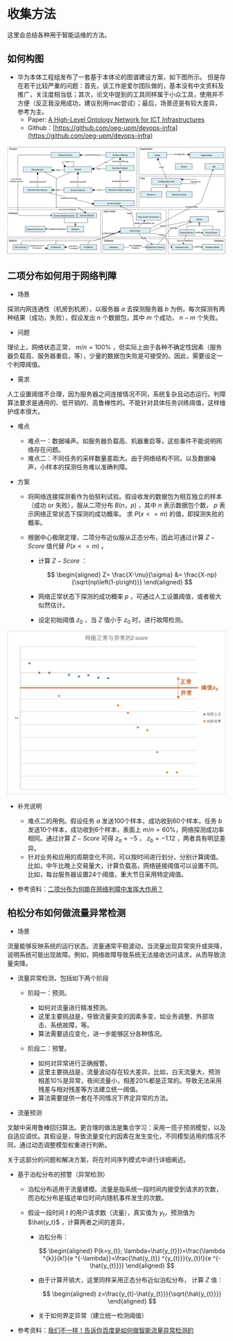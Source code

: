 # 收集方法
这里会总结各种用于智能运维的方法。
	 
## 如何构图

* 华为本体工程组发布了一套基于本体论的图谱建设方案，如下图所示。 但是存在若干比较严重的问题：首先，该工作是爱尔团队做的，基本没有中文资料及推广，关注度相当低；其次，论文中提到的工具同样属于小众工具，使用并不方便（反正我没用成功，建议别用mac尝试）；最后，场景还是有较大差异，参考为主。
	* Paper: [A High-Level Ontology Network for ICT Infrastructures](https://davidchavesfraga.com/outcomes/papers/2021/corcho2021high.pdf)
	* Github：[https://github.com/oeg-upm/devops-infra](https://github.com/oeg-upm/devops-infra)

<p align="center">
  <img src="../image/huawei-oeg-conceptual-view.png" width="600"/>
</p>


## 二项分布如何用于网络判障

* 场景

探测内网连通性（机房到机房），以服务器 $a$ 去探测服务器 $b$ 为例，每次探测有两种结果（成功，失败），假设发出 $n$ 个数据包，其中 $m$ 个成功， $n-m$ 个失败。 

* 问题

理论上，网络状态正常， $m/n=100$% ，但实际上由于各种不确定性因素（服务器负载高、服务器重启，等），少量的数据包失败是可接受的。因此，需要设定一个判障阈值。

* 需求

人工设置阈值不合理，因为服务器之间连接情况不同，系统复杂且动态运行。判障算法要求是通用的、低开销的、高鲁棒性的。不能针对具体任务训练阈值，这样维护成本很大。

* 难点
	* 难点一：数据噪声。如服务器负载高、机器重启等，这些事件不能说明网络存在问题。
	* 难点二：不同任务的采样数量差距大。由于网络结构不同，以及数据噪声，小样本的探测任务难以准确判障。

* 方案

	* 将网络连接探测看作为伯努利试验。假设收发的数据包为相互独立的样本（成功 or 失败），服从二项分布 $B(n，p)$ ，其中 $n$ 表示数据包个数， $p$ 表示网络正常状态下探测的成功概率。
求 $P(x<=m)$ 的值，即探测失败的概率。

	* 根据中心极限定理，二项分布近似服从正态分布，因此可通过计算 $Z-Score$ 值代替 $P(x<=m)$ 。 
		
		* 计算 $Z-Score$ ：
			
			$$
			\begin{aligned}
			Z= \frac{X-\mu}{\sigma}
			&= \frac{X-np}{\sqrt{np\left(1-p\right)}} 
			\end{aligned}
			$$
			
		* 网络正常状态下探测的成功概率 $p$ ，可通过人工设置阈值，或者极大似然估计。     
		* 设定初始阈值  $z_0$ ，当 $Z$ 值小于 $z_0$ 时，进行故障检测。

<p align="center">
  <img src="../image/baidu_z-score.jpeg" width="600"/>
</p>

* 补充说明
	* 难点二的用例。假设任务 $a$ 发送100个样本，成功收到60个样本，任务 $b$ 发送10个样本，成功收到6个样本，表面上 $m/n=60$%，网络探测成功率相同。通过计算 $Z-Score$ 可得 $z_a=-5$ ， $z_b=-1.12$ ，两者具有明显差异。
	* 针对业务和应用的周期变化不同，可以按时间进行划分，分别计算阈值。比如，中午比晚上交易量大，计算负载高，网络链接阈值可以设置不同。比如，每台服务器设置24个阈值，重大节日采用特定阈值。


* 参考资料：[二项分布为何能在网络判障中发挥大作用？](https://mp.weixin.qq.com/s?src=11&timestamp=1659960263&ver=3970&signature=ZB4JYkGEIRdseUjXmjdh77z9oCuxWCfi12PbpJi1rWzPWt9gi2eNxHqpO7THdxIlxColdEDnvVb8V81htH2w-mCOJOQXa8PsXGGPlfZzU5eN4QrKnqIO5T1AuR7jzmL7&new=1)	

## 柏松分布如何做流量异常检测

* 场景

流量能够反映系统的运行状态。流量通常平稳波动，当流量出现异常突升或突降，说明系统可能出现故障。例如，网络故障导致系统无法接收访问请求，从而导致流量突降。

* 流量异常检测，包括如下两个阶段
	* 阶段一：预测。
		* 如何对流量进行精准预测。
		* 这里主要挑战是，导致流量突变的因素多变，如业务调整、外部攻击、系统故障，等。
		* 算法需要适应变化，进一步能够区分各种情况。

	*  阶段二：预警。
		* 如何对异常进行正确报警。
		* 这里主要挑战是，流量波动存在较大差异。比如，白天流量大，预测相差10%是异常，夜间流量小，相差20%都是正常的。导致无法采用残差与相对残差等方法建立统一阈值。
		* 算法需要提供一套在不同情况下界定异常的方法。

* 流量预测

文献中采用鲁棒回归算法。更合理的做法是集合学习：采用一揽子预测模型，以及自适应调优。其假设是，导致流量变化的因素在发生变化，不同模型适用的情况不同，通过动态调整模型权重进行判断。

关于这部分的问题和解决方案，将在时间序列模式中进行详细阐述。

* 基于泊松分布的预警（异常检测）

	* 泊松分布适用于流量建模。流量是指系统一段时间内接受到请求的次数，而泊松分布是描述单位时间内随机事件发生的次数。

	* 假设一段时间 $t$ 的用户请求数（流量），真实值为  $y_t$，预测值为 $\hat{y_t}$ ，计算两者之间的差异，
		* 泊松分布：

		  $$ \begin{aligned}  P(k=y_{t}; \lambda=\hat{y_{t}})=\frac{\lambda ^{k}}{k!}{e ^{-\lambda}}=\frac{\hat{y_{t}} ^{y_{t}}}{y_{t}!}{e ^{-\hat{y_{t}}}} \end{aligned} $$
		
		* 由于计算开销大，这里同样采用正态分布近似泊松分布， 计算 $Z$ 值：

		  $$ \begin{aligned} z=\frac{y_{t}-\hat{y_{t}}}{\sqrt{\hat{y_{t}}}} \end{aligned} $$

		* 关于如何界定异常（建立统一检测阈值）
	

* 参考资料：[我们不一样！告诉你百度是如何做智能流量异常检测的](https://cloud.tencent.com/developer/news/291894)   
